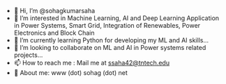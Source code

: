 - 👋 Hi, I’m @sohagkumarsaha
- 👀 I’m interested in Machine Learning, AI and Deep Learning Application in Power Systems, Smart Grid, Integration of Renewables, Power Electronics and Block Chain
- 🌱 I’m currently learning Python for developing my ML and AI skills... 
- 💞️ I’m looking to collaborate on ML and AI in Power systems related projects... 
- 📫 How to reach me : Mail me at ssaha42@tntech.edu
- 👀 About me: www (dot) sohag (dot) net
<!---
sohagkumarsaha/sohagkumarsaha is a ✨ special ✨ repository because its `README.md` (this file) appears on your GitHub profile.
You can click the Preview link to take a look at your changes.
--->
